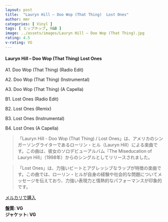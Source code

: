 ```yaml
---
layout: post
title:  "Lauryn Hill – Doo Wop (That Thing)  Lost Ones"
author: mmr
categories: [ Vinyl ]
tags: [ ヒップホップ, R&B ]
image: ../assets/images/Lauryn Hill – Doo Wop (That Thing).jpg
rating: 4.5
v-rating: VG
---
```


#### Lauryn Hill – Doo Wop (That Thing)  Lost Ones


A1. Doo Wop (That Thing) (Radio Edit)


A2. Doo Wop (That Thing) (Instrumental)


A3. Doo Wop (That Thing) (A Capella)


B1. Lost Ones (Radio Edit)


B2. Lost Ones (Remix)


B3. Lost Ones (Instrumental)


B4. Lost Ones (A Capella)


> 「Lauryn Hill - Doo Wop (That Thing) / Lost Ones」は、アメリカのシンガーソングライターであるローリン・ヒル（Lauryn Hill）による楽曲です。この曲は、彼女のソロデビューアルバム『The Miseducation of Lauryn Hill』（1998年）からのシングルとしてリリースされました。

> 「Lost Ones」は、力強いビートとアグレッシブなラップが特徴の楽曲です。この曲では、ローリン・ヒルが自身の経験や社会的な問題についてメッセージを伝えており、力強い表現力と情熱的なパフォーマンスが印象的です。

[メルカリで購入](https://jp.mercari.com/item/m23227409943)


<div class="mt-4 mb-4 d-flex align-items-center">
<strong class="mr-1">盤質: VG</strong>
</div>
<div class="mt-4 mb-4 d-flex align-items-center">
<strong class="mr-1">ジャケット: VG</strong>
</div>